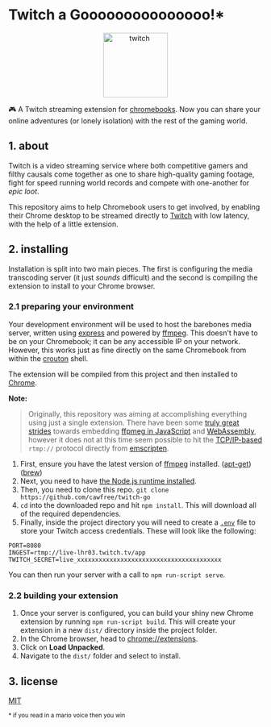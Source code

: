 # Twitch a Gooooooooooooooo!*

<p align="center">
  <a href="https://www.twitch.tv">
    <img height="128" src="https://blog.twitch.tv/assets/uploads/generic-email-header-1.jpg" alt="twitch"/>
  </a>
</p>

🎮 A Twitch streaming extension for [chromebooks](https://www.google.com/intl/en_uk/chromebook/shop/?gclid=Cj0KCQjwybD0BRDyARIsACyS8muo3qfeKIJWHwOoFbmLGwCfeMXNERYLXMupIJj7iA9Y2lbPjjP-ndUaAsDjEALw_wcB&gclsrc=aw.ds). Now you can share your online adventures (or lonely isolation) with the rest of the gaming world.

## 1. about

Twitch is a video streaming service where both competitive gamers and filthy causals come together as one to share high-quality gaming footage, fight for speed running world records and compete with one-another for _epic loot_.

This repository aims to help Chromebook users to get involved, by enabling their Chrome desktop to be streamed directly to [Twitch](https://www.twitch.tv/) with low latency, with the help of a little extension.

## 2. installing

Installation is split into two main pieces. The first is configuring the media transcoding server (it just _sounds_ difficult) and the second is compiling the extension to install to your Chrome browser.

### 2.1 preparing your environment

Your development environment will be used to host the barebones media server, written using [express](https://github.com/expressjs/express) and powered by [ffmpeg](https://github.com/FFmpeg/FFmpeg). This doesn't have to be on your Chromebook; it can be any accessible IP on your network. However, this works just as fine directly on the same Chromebook from within the [crouton](https://ubuntu.com/tutorials/install-ubuntu-on-chromebook) shell.

The extension will be compiled from this project and then installed to [Chrome](https://www.google.com/chrome/).

**Note:**

> Originally, this repository was aiming at accomplishing everything using just a single extension. There have been some [truly great strides](https://github.com/ffmpegjs/ffmpeg.js/) towards embedding [ffpmeg in JavaScript](https://itnext.io/build-ffmpeg-webassembly-version-ffmpeg-js-part-5-ffmpeg-js-v0-3-pre-js-and-live-streaming-c1498939a74c) and [WebAssembly](https://webassembly.org/), however it does not at this time seem possible to hit the [TCP/IP-based](https://en.wikipedia.org/wiki/Real-Time_Messaging_Protocol) `rtmp://` protocol directly from [emscripten](https://emscripten.org/).

  1. First, ensure you have the latest version of [ffmpeg](http://ffmpeg.org/download.html) installed.
     ([apt-get](https://tecadmin.net/install-ffmpeg-on-linux/)) ([brew](https://formulae.brew.sh/formula/ffmpeg))
  2. Next, you need to have [the Node.js runtime installed](https://nodejs.org/en/download/).
  3. Then, you need to clone this repo.
     `git clone https://github.com/cawfree/twitch-go`
  4. `cd` into the downloaded repo and hit `npm install`. This will download all of the required dependencies.
  5. Finally, inside the project directory you will need to create a [`.env`](https://www.npmjs.com/package/dotenv) file to store your Twitch access credentials. These will look like the following:

```env
PORT=8080
INGEST=rtmp://live-lhr03.twitch.tv/app
TWITCH_SECRET=live_xxxxxxxxxxxxxxxxxxxxxxxxxxxxxxxxxxxxxxxx
```

You can then run your server with a call to `npm run-script serve`. 

### 2.2 building  your extension

  1. Once your server is configured, you can build your shiny new Chrome extension by running `npm run-script build`. This will create your extension in a new `dist/` directory inside the project folder.
  2. In the Chrome browser, head to [chrome://extensions](chrome://extensions).
  3. Click on **Load Unpacked**.
  4. Navigate to the `dist/` folder and select to install.

## 3. license
[MIT](https://opensource.org/licenses/MIT)

<sub>
* if you read in a mario voice then you win
</sub>
